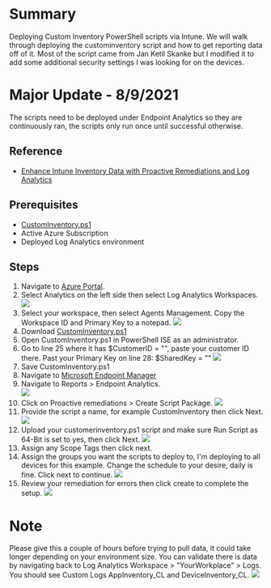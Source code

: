 # Summary

Deploying Custom Inventory PowerShell scripts via Intune. We will walk through deploying the custominventory script and how to get reporting data off of it. Most of the script came from Jan Ketil Skanke but I modified it to add some additional security settings I was looking for on the devices.

# Major Update - 8/9/2021

The scripts need to be deployed under Endpoint Analytics so they are continuously ran, the scripts only run once until successful otherwise.

## Reference
* [Enhance Intune Inventory Data with Proactive Remediations and Log Analytics](https://msendpointmgr.com/2021/04/12/enhance-intune-inventory-data-with-proactive-remediations-and-log-analytics/)

## Prerequisites
* [CustomInventory.ps1](https://github.com/mattnovitsch/M365/blob/main/CustomInventory.ps1)
* Active Azure Subscription
* Deployed Log Analytics environment

## Steps

1. Navigate to [Azure Portal](https://portal.azure.com/#allservices).
2. Select Analytics on the left side then select Log Analytics Workspaces.
![](https://github.com/mattnovitsch/M365/blob/main/UC2.jpg) 
3. Select your workspace, then select Agents Management. Copy the Workspace ID and Primary Key to a notepad.
![](https://github.com/mattnovitsch/M365/blob/main/DPS1.jpg)
3. Download [CustomInventory.ps1](https://github.com/mattnovitsch/M365/blob/main/CustomInventory.ps1)
4. Open CustomInventory.ps1 in PowerShell ISE as an administrator.
5. Go to line 25 where it has $CustomerID = "", paste your customer ID there. Past your Primary Key on line 28: $SharedKey = ""
![](https://github.com/mattnovitsch/M365/blob/main/DPS2.jpg)
6. Save CustomInventory.ps1
7. Navigate to [Microsoft Endpoint Manager](https://endpoint.microsoft.com)
8. Navigate to Reports > Endpoint Analytics.<BR>
![](https://github.com/mattnovitsch/M365/blob/main/DPS3.jpg)
9. Click on Proactive remediations > Create Script Package.
![](https://github.com/mattnovitsch/M365/blob/main/DPS4.jpg)
10. Provide the script a name, for example CustomInventory then click Next.
![](https://github.com/mattnovitsch/M365/blob/main/DPS5.jpg)
11. Upload your customerinventory.ps1 script and make sure Run Script as 64-Bit is set to yes, then click Next.
![](https://github.com/mattnovitsch/M365/blob/main/DPS6.jpg)
12. Assign any Scope Tags then click next.
13. Assign the groups you want the scripts to deploy to, I'm deploying to all devices for this example. Change the schedule to your desire, daily is fine. Click next to continue.
![](https://github.com/mattnovitsch/M365/blob/main/DPS7.jpg)
14. Review your remediation for errors then click create to complete the setup.
![](https://github.com/mattnovitsch/M365/blob/main/DPS8.jpg)

# Note
Please give this a couple of hours before trying to pull data, it could take longer depending on your environment size. You can validate there is data by navigating back to Log Analytics Workspace > "YourWorkplace" > Logs. You should see Custom Logs AppInventory_CL and DeviceInventory_CL. 
![](https://github.com/mattnovitsch/M365/blob/main/DPS9.jpg)
